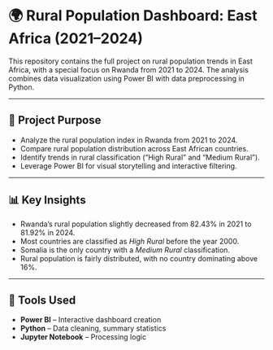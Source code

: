 # 🌍 Rural Population Dashboard: East Africa (2021–2024)

This repository contains the full project on rural population trends in East Africa, with a special focus on Rwanda from 2021 to 2024. The analysis combines data visualization using Power BI with data preprocessing in Python.

---

## 📌 Project Purpose

- Analyze the rural population index in Rwanda from 2021 to 2024.
- Compare rural population distribution across East African countries.
- Identify trends in rural classification (“High Rural” and “Medium Rural”).
- Leverage Power BI for visual storytelling and interactive filtering.

---

## 📊 Key Insights

- Rwanda’s rural population slightly decreased from 82.43% in 2021 to 81.92% in 2024.
- Most countries are classified as *High Rural* before the year 2000.
- Somalia is the only country with a *Medium Rural* classification.
- Rural population is fairly distributed, with no country dominating above 16%.

---

## 🧰 Tools Used

- **Power BI** – Interactive dashboard creation
- **Python** – Data cleaning, summary statistics
- **Jupyter Notebook** – Processing logic


